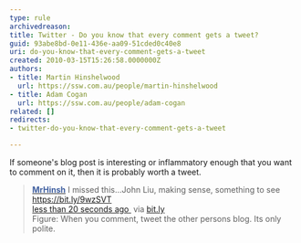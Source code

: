 ```yaml
---
type: rule
archivedreason: 
title: Twitter - Do you know that every comment gets a tweet?
guid: 93abe8bd-0e11-436e-aa09-51cded0c40e8
uri: do-you-know-that-every-comment-gets-a-tweet
created: 2010-03-15T15:26:58.0000000Z
authors:
- title: Martin Hinshelwood
  url: https://ssw.com.au/people/martin-hinshelwood
- title: Adam Cogan
  url: https://ssw.com.au/people/adam-cogan
related: []
redirects:
- twitter-do-you-know-that-every-comment-gets-a-tweet

---
```



<p>If someone's blog post is interesting or inflammatory enough that you want to comment on it, then it is probably worth a tweet.</p><blockquote><p> 
      <strong> 
         <a href="http&#58;//twitter.com/MrHinsh" shape="rect"> 
            <font color="#4060a0">MrHinsh</font></a><img title="You are now leaving SSW" src="/_LAYOUTS/15/Images/SSW/external.gif" alt="" /></strong> I missed this...John Liu, making sense, something to see 
      <a href="https&#58;//bit.ly/9wzSVT" shape="rect">https&#58;//bit.ly/9wzSVT</a><img title="You are now leaving SSW" src="/_LAYOUTS/15/Images/SSW/external.gif" alt="" />&#160;<br><a class="entry-date" href="http&#58;//twitter.com/MrHinsh/status/10522525724" rel="bookmark" shape="rect"> 
         <span class="published timestamp">less than 20 seconds ago</span> </a><img title="You are now leaving SSW" src="/_LAYOUTS/15/Images/SSW/external.gif" alt="" /> 
      <span>via 
         <a href="https&#58;//bitly.com/" rel="nofollow" shape="rect">bit.ly</a><img title="You are now leaving SSW" src="/_LAYOUTS/15/Images/SSW/external.gif" alt="" /></span><br> Figure&#58; When you comment, tweet the other persons blog. Its only polite.</p>
</blockquote> ​​​
<br><excerpt class='endintro'></excerpt><br>



